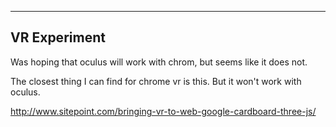 -------------------------------
VR Experiment
-------------------------------
Was hoping that oculus will work with chrom, but seems like it does not.

The closest thing I can find for chrome vr is this. But it won't work with oculus.

http://www.sitepoint.com/bringing-vr-to-web-google-cardboard-three-js/
